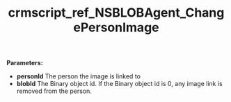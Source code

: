 ﻿---
title: crmscript_ref_NSBLOBAgent_ChangePersonImage
description: Void ChangePersonImage(Integer personId, Integer blobId)
intellisense: NSBLOBAgent.ChangePersonImage
keywords: NSBLOBAgent,ChangePersonImage
so.topic: reference
---



**Parameters:**
 - **personId** The person the image is linked to
 - **blobId** The Binary object id. If the Binary object id is 0, any image link is removed from the person.
